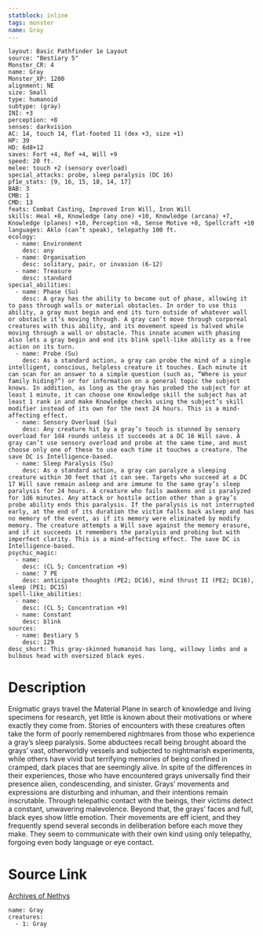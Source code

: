```yaml
---
statblock: inline
tags: monster
name: Gray
---
```

```statblock
layout: Basic Pathfinder 1e Layout
source: "Bestiary 5"
Monster_CR: 4
name: Gray
Monster_XP: 1200
alignment: NE
size: Small
type: humanoid
subtype: (gray)
INI: +3
perception: +8
senses: darkvision
AC: 14, touch 14, flat-footed 11 (dex +3, size +1)
HP: 39
HD: 6d8+12
saves: Fort +4, Ref +4, Will +9
speed: 20 ft.
melee: touch +2 (sensory overload)
special_attacks: probe, sleep paralysis (DC 16)
pf1e_stats: [9, 16, 15, 18, 14, 17]
BAB: 3
CMB: 1
CMD: 13
feats: Combat Casting, Improved Iron Will, Iron Will
skills: Heal +8, Knowledge (any one) +10, Knowledge (arcana) +7, Knowledge (planes) +10, Perception +8, Sense Motive +8, Spellcraft +10
languages: Aklo (can’t speak), telepathy 100 ft.
ecology:
  - name: Environment
    desc: any
  - name: Organisation
    desc: solitary, pair, or invasion (6-12)
  - name: Treasure
    desc: standard
special_abilities:
  - name: Phase (Su)
    desc: A gray has the ability to become out of phase, allowing it to pass through walls or material obstacles. In order to use this ability, a gray must begin and end its turn outside of whatever wall or obstacle it’s moving through. A gray can’t move through corporeal creatures with this ability, and its movement speed is halved while moving through a wall or obstacle. This innate acumen with phasing also lets a gray begin and end its blink spell-like ability as a free action on its turn.
  - name: Probe (Su)
    desc: As a standard action, a gray can probe the mind of a single intelligent, conscious, helpless creature it touches. Each minute it can scan for an answer to a simple question (such as, “Where is your family hiding?”) or for information on a general topic the subject knows. In addition, as long as the gray has probed the subject for at least 1 minute, it can choose one Knowledge skill the subject has at least 1 rank in and make Knowledge checks using the subject’s skill modifier instead of its own for the next 24 hours. This is a mind-affecting effect.
  - name: Sensory Overload (Su)
    desc: Any creature hit by a gray’s touch is stunned by sensory overload for 1d4 rounds unless it succeeds at a DC 16 Will save. A gray can’t use sensory overload and probe at the same time, and must choose only one of these to use each time it touches a creature. The save DC is Intelligence-based.
  - name: Sleep Paralysis (Su)
    desc: As a standard action, a gray can paralyze a sleeping creature within 30 feet that it can see. Targets who succeed at a DC 17 Will save remain asleep and are immune to the same gray’s sleep paralysis for 24 hours. A creature who fails awakens and is paralyzed for 1d6 minutes. Any attack or hostile action other than a gray’s probe ability ends this paralysis. If the paralysis is not interrupted early, at the end of its duration the victim falls back asleep and has no memory of the event, as if its memory were eliminated by modify memory. The creature attempts a Will save against the memory erasure, and if it succeeds it remembers the paralysis and probing but with imperfect clarity. This is a mind-affecting effect. The save DC is Intelligence-based.
psychic_magic:
  - name:
    desc: (CL 5; Concentration +9)
  - name: 7 PE
    desc: anticipate thoughts (PE2; DC16), mind thrust II (PE2; DC16), sleep (PE1; DC15)
spell-like_abilities:
  - name:
    desc: (CL 5; Concentration +9)
  - name: Constant
    desc: blink
sources:
  - name: Bestiary 5
    desc: 129
desc_short: This gray-skinned humanoid has long, willowy limbs and a bulbous head with oversized black eyes.
```
# Description
Enigmatic grays travel the Material Plane in search of knowledge and living specimens for research, yet little is known about their motivations or where exactly they come from. Stories of encounters with these creatures often take the form of poorly remembered nightmares from those who experience a gray’s sleep paralysis. Some abductees recall being brought aboard the grays’ vast, otherworldly vessels and subjected to nightmarish experiments, while others have vivid but terrifying memories of being confined in cramped, dark places that are seemingly alive. In spite of the differences in their experiences, those who have encountered grays universally find their presence alien, condescending, and sinister. Grays’ movements and expressions are disturbing and inhuman, and their intentions remain inscrutable. Through telepathic contact with the beings, their victims detect a constant, unwavering malevolence. Beyond that, the grays’ faces and full, black eyes show little emotion. Their movements are eff icient, and they frequently spend several seconds in deliberation before each move they make. They seem to communicate with their own kind using only telepathy, forgoing even body language or eye contact.
# Source Link
[Archives of Nethys](https://aonprd.com/MonsterDisplay.aspx?ItemName=Gray)
```encounter-table
name: Gray
creatures:
  - 1: Gray
```
